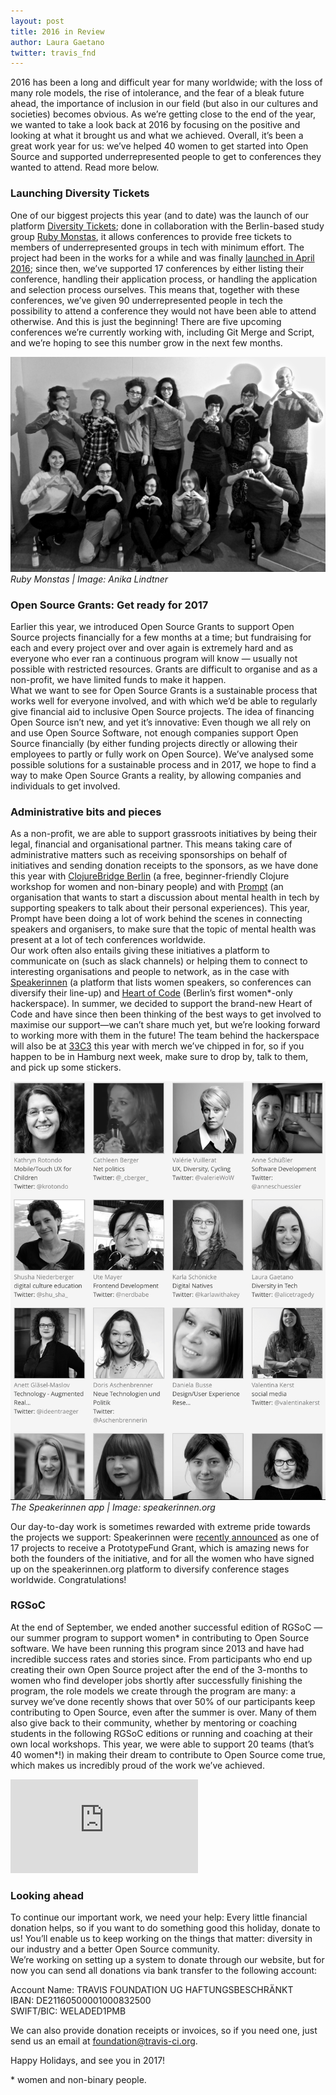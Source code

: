 ```yaml
---
layout: post
title: 2016 in Review
author: Laura Gaetano
twitter: travis_fnd
---
```


2016 has been a long and difficult year for many worldwide; with the loss of many role models, the rise of intolerance, and the fear of a bleak future ahead, the importance of inclusion in our field (but also in our cultures and societies) becomes obvious. As we’re getting close to the end of the year, we wanted to take a look back at 2016 by focusing on the positive and looking at what it brought us and what we achieved. Overall, it’s been a great work year for us: we’ve helped 40 women to get started into Open Source and supported underrepresented people to get to conferences they wanted to attend. Read more below.  

### Launching Diversity Tickets
One of our biggest projects this year (and to date) was the launch of our platform [Diversity Tickets](https://diversitytickets.org/); done in collaboration with the Berlin-based study group [Ruby Monstas](http://rubymonstas.org/), it allows conferences to provide free tickets to members of underrepresented groups in tech with minimum effort. The project had been in the works for a while and was finally [launched in April 2016](http://foundation.travis-ci.org/2016/04/26/diversity-tickets/); since then, we’ve supported 17 conferences by either listing their conference, handling their application process, or handling the application and selection process ourselves. This means that, together with these conferences, we’ve given 90 underrepresented people in tech the possibility to attend a conference they would not have been able to attend otherwise. And this is just the beginning! There are five upcoming conferences we’re currently working with, including Git Merge and Script, and we’re hoping to see this number grow in the next few months.  

![Ruby Monstas](/images/blog/2016-04-26-diversity-tickets-group.jpg)
<em>Ruby Monstas | Image: Anika Lindtner</em>

### Open Source Grants: Get ready for 2017
Earlier this year, we introduced Open Source Grants to support Open Source projects financially for a few months at a time; but fundraising for each and every project over and over again is extremely hard and as everyone who ever ran a continuous program will know — usually not possible with restricted resources. Grants are difficult to organise and as a non-profit, we have limited funds to make it happen.  
What we want to see for Open Source Grants is a sustainable process that works well for everyone involved, and with which we’d be able to regularly give financial aid to inclusive Open Source projects. The idea of financing Open Source isn’t new, and yet it’s innovative: Even though we all rely on and use Open Source Software, not enough companies support Open Source financially (by either funding projects directly or allowing their employees to partly or fully work on Open Source). We’ve analysed some possible solutions for a sustainable process and in 2017, we hope to find a way to make Open Source Grants a reality, by allowing companies and individuals to get involved.  

### Administrative bits and pieces
As a non-profit, we are able to support grassroots initiatives by being their legal, financial and organisational partner. This means taking care of administrative matters such as receiving sponsorships on behalf of initiatives and sending donation receipts to the sponsors, as we have done this year with [ClojureBridge Berlin](http://clojurebridge-berlin.org/) (a free, beginner-friendly Clojure workshop for women and non-binary people) and with [Prompt](http://mhprompt.org/) (an organisation that wants to start a discussion about mental health in tech by supporting speakers to talk about their personal experiences). This year, Prompt have been doing a lot of work behind the scenes in connecting speakers and organisers, to make sure that the topic of mental health was present at a lot of tech conferences worldwide.  
Our work often also entails giving these initiatives a platform to communicate on (such as slack channels) or helping them to connect to interesting organisations and people to network, as in the case with [Speakerinnen](https://speakerinnen.org/) (a platform that lists women speakers, so conferences can diversify their line-up) and [Heart of Code](http://heartofcode.org/) (Berlin’s first women*-only hackerspace). In summer, we decided to support the brand-new Heart of Code and have since then been thinking of the best ways to get involved to maximise our support—we can’t share much yet, but we’re looking forward to working more with them in the future! The team behind the hackerspace will also be at [33C3](https://events.ccc.de/congress/2016/wiki/Main_Page) this year with merch we’ve chipped in for, so if you happen to be in Hamburg next week, make sure to drop by, talk to them, and pick up some stickers.  

![The Speakerinnen app](/images/blog/2016-12-23-speakerinnen-screenshot.png)
<em>The Speakerinnen app | Image: speakerinnen.org</em>

Our day-to-day work is sometimes rewarded with extreme pride towards the projects we support: Speakerinnen were [recently announced](https://prototypefund.de/en/our-first-round-of-funding-goes-to/) as one of 17 projects to receive a PrototypeFund Grant, which is amazing news for both the founders of the initiative, and for all the women who have signed up on the speakerinnen.org platform to diversify conference stages worldwide. Congratulations!  

### RGSoC
At the end of September, we ended another successful edition of RGSoC — our summer program to support women\* in contributing to Open Source software. We have been running this program since 2013 and have had incredible success rates and stories since. From participants who end up creating their own Open Source project after the end of the 3-months to women who find developer jobs shortly after successfully finishing the program, the role models we create through the program are many: a survey we’ve done recently shows that over 50% of our participants keep contributing to Open Source, even after the summer is over. Many of them also give back to their community, whether by mentoring or coaching students in the following RGSoC editions or running and coaching at their own local workshops. This year, we were able to support 20 teams (that’s 40 women\*!) in making their dream to contribute to Open Source come true, which makes us incredibly proud of the work we’ve achieved.

<div class="videoWrapper">
  <iframe src="https://player.vimeo.com/video/185049421" frameborder="0" webkitallowfullscreen mozallowfullscreen allowfullscreen></iframe>
</div>

### Looking ahead
To continue our important work, we need your help: Every little financial donation helps, so if you want to do something good this holiday, donate to us! You’ll enable us to keep working on the things that matter: diversity in our industry and a better Open Source community.  
We’re working on setting up a system to donate through our website, but for now you can send all donations via bank transfer to the following account:  

Account Name: TRAVIS FOUNDATION UG HAFTUNGSBESCHRÄNKT  
IBAN: DE21160500001000832500  
SWIFT/BIC: WELADED1PMB  


We can also provide donation receipts or invoices, so if you need one, just send us an email at <a href="mailto:foundation@travis-ci.org">foundation@travis-ci.org</a>.  

Happy Holidays, and see you in 2017!

\* women and non-binary people.
